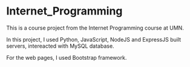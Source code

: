 # Internet_Programming

This is a course project from the Internet Programming course at UMN. 

In this project, I used Python, JavaScript, NodeJS and ExpressJS built servers, intereacted with MySQL database.

For the web pages, I used Bootstrap framework.
